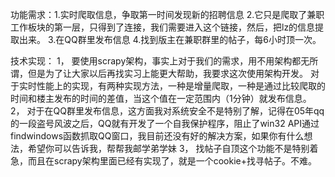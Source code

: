 
功能需求：1.实时爬取信息，争取第一时间发现新的招聘信息
          2.它只是爬取了兼职工作板块的第一层，只得到了连接，我们需要进入这个链接，然后，把lz的信息提取出来。
          3.在QQ群里发布信息
          4.找到版主在兼职群里的帖子，每6小时顶一次。


技术实现：
1，	要使用scrapy架构，事实上对于我们的需求，用不用架构都无所谓，但是为了让大家以后再找实习上能更大帮助，我要求这次使用架构开发。
对于实时性能上的实现，有两种实现方法，一种是增量爬取，一种是通过比较爬取的时间和楼主发布的时间的差值，当这个值在一定范围内（1分钟）就发布信息。
2，	对于在QQ群里发布信息，这方面我对系统安全不是特别了解，记得在05年qq的一段盗号风波之后，QQ就有开发了一个自我保护程序，阻止了win32 API通过findwindows函数抓取QQ窗口，我目前还没有好的解决方案，如果你有什么想法，希望你可以告诉我，帮帮我邮学弟学妹
3，	找帖子自顶这个功能不是特别着急，而且在scrapy架构里面已经有实现了，就是一个cookie+找寻帖子。不难。
